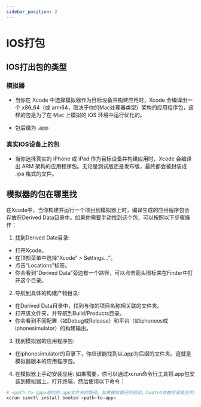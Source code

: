 ```yaml
---
sidebar_position: 2
---
```


# IOS打包

## IOS打出包的类型

### 模拟器

-   当你在 Xcode 中选择模拟器作为目标设备并构建应用时，Xcode 会编译出一个 x86_64（或 arm64，取决于你的Mac处理器类型）架构的应用程序包，这样的包是为了在 Mac 上模拟的 iOS 环境中运行优化的。

-   包后缀为 .app

### 真实IOS设备上的包

-   当你选择真实的 iPhone 或 iPad 作为目标设备并构建应用时，Xcode 会编译出 ARM 架构的应用程序包。无论是测试版还是发布版，最终都会被封装成 .ipa 格式的文件。

## 模拟器的包在哪里找

在Xcode中，当你构建并运行一个项目到模拟器上时，编译生成的应用程序包会存放在Derived Data目录中。如果你需要手动找到这个包，可以按照以下步骤操作：

1. 找到Derived Data目录:

-   打开Xcode。
-   在顶部菜单中选择“Xcode” > Settings...”。
-   点击“Locations”标签。
-   你会看到“Derived Data”旁边有一个路径，可以点击箭头图标来在Finder中打开这个目录。

2. 导航到具体的构建产物目录:

-   在Derived Data目录中，找到与你的项目名称相关联的文件夹。
-   打开该文件夹，并导航到Build/Products目录。
-   你会看到不同配置（如Debug或Release）和平台（如iphoneos或iphonesimulator）的构建输出。

3. 找到模拟器的应用程序包:

-   在iphonesimulator的目录下，你应该能找到以.app为后缀的文件夹。这就是模拟器版本的应用程序包。

4. 在模拟器上手动安装应用:
   如果需要，你可以通过xcrun命令行工具将.app包安装到模拟器上。打开终端，然后使用以下命令：

```bash
# <path-to-app>是你的.app文件夹的路径。如果模拟器已经启动，booted参数将安装应用到当前正在运行的模拟器。
xcrun simctl install booted <path-to-app>
```
